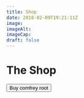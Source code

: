 ```yaml
---
title: Shop
date: 2018-02-09T19:21:11Z
image: 
imageAlt: 
imageCap: 
draft: false
---
```


# The Shop

<button
    class="snipcart-add-item"
    data-item-id="2"
    data-item-name="Comfrey"
    data-item-price="0.99"
    data-item-weight="20"
    data-item-url="https://www.forestgarden.wales/shop/plants/comfrey/"
    data-item-description="Some fresh bacon">
        Buy comfrey root
</button>
